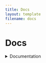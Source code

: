 ```yaml
---
title: Docs
layout: template
filename: docs 
--- 
```


# Docs
<details>
<summary>Documentation</summary>
  
<a href="/docs/vars">Vars<a>
  <br>
<a href="/docs/while">While<a>
  <br>
<a href="/docs/each">For loop<a>
  <br>
<a href="/docs/func">Functions<a>
  <br>
<a href="/docs/input">Getting Input<a>
<br>
<a href="/docs/if">If statements<a>
</details>

